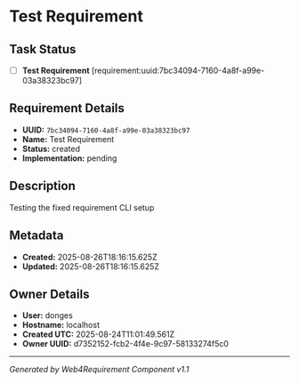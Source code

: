 # Test Requirement

## Task Status
- [ ] **Test Requirement** [requirement:uuid:7bc34094-7160-4a8f-a99e-03a38323bc97]

## Requirement Details

- **UUID:** `7bc34094-7160-4a8f-a99e-03a38323bc97`
- **Name:** Test Requirement
- **Status:** created
- **Implementation:** pending

## Description

Testing the fixed requirement CLI setup

## Metadata

- **Created:** 2025-08-26T18:16:15.625Z
- **Updated:** 2025-08-26T18:16:15.625Z

## Owner Details

- **User:** donges
- **Hostname:** localhost
- **Created UTC:** 2025-08-24T11:01:49.561Z
- **Owner UUID:** d7352152-fcb2-4f4e-9c97-58133274f5c0

---

*Generated by Web4Requirement Component v1.1*